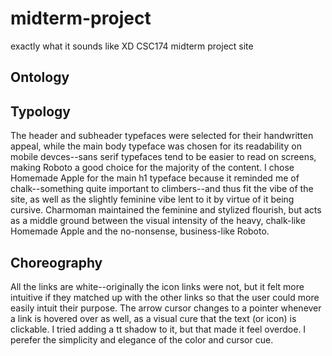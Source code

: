 # midterm-project
exactly what it sounds like XD CSC174 midterm project site

## Ontology  

## Typology  

The header and subheader typefaces were selected for their handwritten appeal, while the main body typeface  was chosen for its readability on mobile devces--sans serif typefaces tend to be easier to read on screens, making Roboto a good choice for the majority of the content. I chose Homemade Apple for the main h1 typeface because it reminded me of chalk--something quite important to climbers--and thus fit the vibe of the site, as well as the slightly feminine vibe lent to it by virtue of it being cursive. Charmoman maintained the feminine and stylized flourish, but acts as a middle ground between the visual intensity of the heavy, chalk-like Homemade Apple and the no-nonsense, business-like Roboto.

## Choreography

All the links are white--originally the icon links were not, but it felt more intuitive if they matched up with the other links so that the user could more easily intuit their purpose. The arrow cursor changes to a pointer whenever a link is hovered over as well, as a visual cure that the text (or icon) is clickable. I tried adding a tt shadow to it, but that made it feel overdoe. I perefer the simplicity and elegance of the color and cursor cue. 
